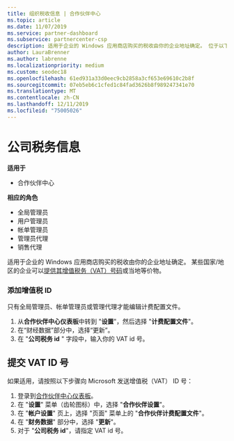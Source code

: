 ```yaml
---
title: 组织税收信息 | 合作伙伴中心
ms.topic: article
ms.date: 11/07/2019
ms.service: partner-dashboard
ms.subservice: partnercenter-csp
description: 适用于企业的 Windows 应用商店购买的税收由你的企业地址确定。 位于以下国家/地区的企业可以提供其增值税编号或本地等效项：
author: LauraBrenner
ms.author: labrenne
ms.localizationpriority: medium
ms.custom: seodec18
ms.openlocfilehash: 61ed931a33d0eec9cb2858a3cf653e69610c2b8f
ms.sourcegitcommit: 07eb5eb6c1cfed1c84fad3626b8f989247341e70
ms.translationtype: MT
ms.contentlocale: zh-CN
ms.lasthandoff: 12/11/2019
ms.locfileid: "75005026"
---
```

# <a name="company-tax-information"></a>公司税务信息

**适用于**

- 合作伙伴中心

**相应的角色**
-   全局管理员
-   用户管理员
-   帐单管理员
-   管理员代理
-   销售代理

适用于企业的 Windows 应用商店购买的税收由你的企业地址确定。 某些国家/地区的企业可以[提供其增值税务（VAT）号码](#submit-vat-id-number)或当地等价物。

### <a name="add-your-vat-id"></a>添加增值税 ID

只有全局管理员、帐单管理员或管理代理才能编辑计费配置文件。

1.  从**合作伙伴中心仪表板**中转到 "**设置**"，然后选择 "**计费配置文件**"。
2.  在“财经数据”部分中，选择“更新”。
3.  在 "**公司税务 id** " 字段中，输入你的 VAT id 号。

## <a name="submit-vat-id-number"></a>提交 VAT ID 号

如果适用，请按照以下步骤向 Microsoft 发送增值税（VAT） ID 号：

1. 登录到[合作伙伴中心仪表板](https://partner.microsoft.com/dashboard/)。
2. 在 "**设置**" 菜单（齿轮图标）中，选择 "**合作伙伴设置**"。
3. 在 "**帐户设置**" 页上，选择 "页面" 菜单上的 "**合作伙伴计费配置文件**"。
4. 在 "**财务数据**" 部分中，选择 "**更新**"。
5. 对于 "**公司税务 id**"，请指定 VAT id 号。
